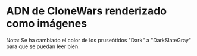 
ADN de CloneWars renderizado como imágenes
==

Nota: Se ha cambiado el color de los pruseótidos "Dark" a "DarkSlateGray" para que se puedan leer bien.  


